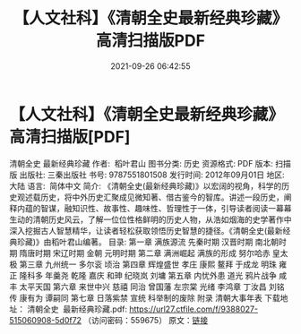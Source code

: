 ﻿---
title: 【人文社科】《清朝全史最新经典珍藏》高清扫描版PDF
date: 2021-09-26 06:42:55
categories: 电子书、相声、戏曲等其它
tags: 杂谈
---
# 【人文社科】《清朝全史最新经典珍藏》高清扫描版[PDF]

清朝全史 最新经典珍藏
作者:  稻叶君山
图书分类: 历史
资源格式: PDF
版本: 扫描版
出版社: 三秦出版社
书号: 9787551801508
发行时间: 2012年09月01日
地区:  大陆
语言:  简体中文
简介:
《清朝全史(最新经典珍藏)》以宏阔的视角，科学的历史观述载历史，将中外历史汇聚成见微知著、借古鉴今的智库。讲述一段历史，阐释内蕴的智谋，融知识性、故事性、趣味性、哲理性于一体，引导读者阅读一幕幕生动的清朝历史风云，了解一位位性格鲜明的历史人物，从浩如烟海的史学著作中深入挖掘古人智慧精华，让读者轻松获取领悟历史智慧的捷径。《清朝全史(最新经典珍藏)》由稻叶君山编著。
目录:
第一章 满族源流
先秦时期
汉晋时期
南北朝时期
隋唐时期
宋辽时期
金朝
元明时期
第二章 满洲崛起
满族的形成
努尔哈赤
皇太极
第三章 九州统一
多尔衮
顷治
第四章 辉煌盛世
孝庄
康熙
鳌拜
于成龙
明珠
雍正
隆科多
年羹尧
乾隆
嘉庆
和珅
纪晓岚
刘墉
第五章 内忧外患
道光
鸦片战争
咸丰
太平天国
第六章 来世中兴
慈禧
同治
曾国藩
左宗棠
光绪
李鸿章
丁汝昌
刘铭传
康有为
谭嗣同
第七章 日落紫禁
宣统
科举制的废除
附录
清朝大事年表
下载地址：
清朝全史  最新经典珍藏.pdf:
https://url27.ctfile.com/f/9388027-515060908-5d0f72
（访问密码：559675）
原文：[链接](https://blog.sina.com.cn/s/blog_1647c7e7601030u4d.html)